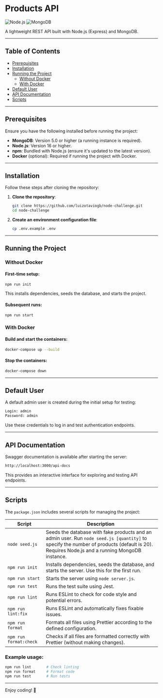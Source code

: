 # Products API

![Node.js](https://img.shields.io/badge/Node.js-v16+-green) ![MongoDB](https://img.shields.io/badge/MongoDB-v5+-yellow)

A lightweight REST API built with Node.js (Express) and MongoDB.

---

## Table of Contents

- [Prerequisites](#prerequisites)
- [Installation](#installation)
- [Running the Project](#running-the-project)
  - [Without Docker](#without-docker)
  - [With Docker](#with-docker)
- [Default User](#default-user)
- [API Documentation](#api-documentation)
- [Scripts](#scripts)

---

## Prerequisites

Ensure you have the following installed before running the project:

- **MongoDB**: Version 5.0 or higher (a running instance is required).
- **Node.js**: Version 16 or higher.
- **npm**: Bundled with Node.js (ensure it's updated to the latest version).
- **Docker** (optional): Required if running the project with Docker.

---

## Installation

Follow these steps after cloning the repository:

1. **Clone the repository**:

   ```bash
   git clone https://github.com/luizotaviogb/node-challenge.git
   cd node-challenge
   ```

2. **Create an environment configuration file**:

   ```bash
   cp .env.example .env
   ```

---

## Running the Project

### Without Docker

#### First-time setup:

```bash
npm run init
```

This installs dependencies, seeds the database, and starts the project.

#### Subsequent runs:

```bash
npm run start
```

### With Docker

#### Build and start the containers:

```bash
docker-compose up --build
```

#### Stop the containers:

```bash
docker-compose down
```

---

## Default User

A default admin user is created during the initial setup for testing:

```bash
Login: admin
Password: admin
```

Use these credentials to log in and test authentication endpoints.

---

## API Documentation

Swagger documentation is available after starting the server:

```bash
http://localhost:3000/api-docs
```

This provides an interactive interface for exploring and testing API endpoints.

---

## Scripts

The `package.json` includes several scripts for managing the project:

| Script                 | Description                                                                                                                                                                                |
| ---------------------- | ------------------------------------------------------------------------------------------------------------------------------------------------------------------------------------------ |
| `node seed.js`         | Seeds the database with fake products and an admin user. Run `node seed.js [quantity]` to specify the number of products (default is 20). Requires Node.js and a running MongoDB instance. |
| `npm run init`         | Installs dependencies, seeds the database, and starts the server. Use this for the first run.                                                                                              |
| `npm run start`        | Starts the server using `node server.js`.                                                                                                                                                  |
| `npm run test`         | Runs the test suite using Jest.                                                                                                                                                            |
| `npm run lint`         | Runs ESLint to check for code style and potential errors.                                                                                                                                  |
| `npm run lint:fix`     | Runs ESLint and automatically fixes fixable issues.                                                                                                                                        |
| `npm run format`       | Formats all files using Prettier according to the defined configuration.                                                                                                                   |
| `npm run format:check` | Checks if all files are formatted correctly with Prettier (without making changes).                                                                                                        |

### Example usage:

```bash
npm run lint       # Check linting
npm run format     # Format code
npm run test       # Run tests
```

---

Enjoy coding! 🚀
